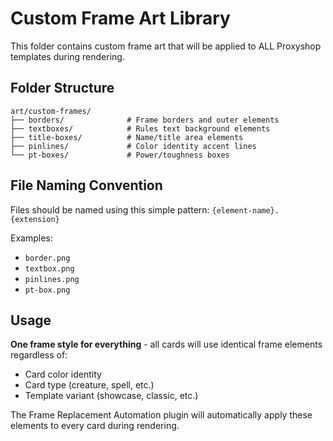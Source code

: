 # Custom Frame Art Library

This folder contains custom frame art that will be applied to ALL Proxyshop templates during rendering.

## Folder Structure

```
art/custom-frames/
├── borders/              # Frame borders and outer elements
├── textboxes/            # Rules text background elements  
├── title-boxes/          # Name/title area elements
├── pinlines/             # Color identity accent lines
└── pt-boxes/             # Power/toughness boxes
```

## File Naming Convention

Files should be named using this simple pattern:
`{element-name}.{extension}`

Examples:
- `border.png`
- `textbox.png`
- `pinlines.png`
- `pt-box.png`

## Usage

**One frame style for everything** - all cards will use identical frame elements regardless of:
- Card color identity
- Card type (creature, spell, etc.)
- Template variant (showcase, classic, etc.)

The Frame Replacement Automation plugin will automatically apply these elements to every card during rendering. 